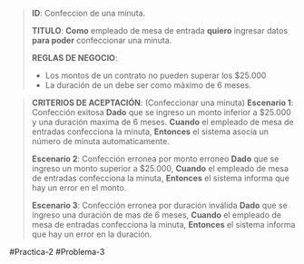 > **ID**: Confeccion de una minuta.
> 
> **TITULO**: **Como** empleado de mesa de entrada **quiero** ingresar datos **para poder** confeccionar una minuta.
> 
> **REGLAS DE NEGOCIO**:
> - Los montos de un contrato no pueden superar los $25.000
> - La duración de un debe ser como máximo de 6 meses.
>

> **CRITERIOS DE ACEPTACIÓN**: (Confeccionar una minuta)
> **Escenario 1**: Confección exitosa
> **Dado** que se ingreso un monto inferior a $25.000 y una duración maxima de 6 meses.
> **Cuando** el empleado de mesa de entradas confecciona la minuta,
> **Entonces** el sistema asocia un número de minuta automaticamente.
>  
> **Escenario 2**: Confección erronea por monto erroneo
> **Dado** que se ingreso un monto superior a $25.000,
> **Cuando** el empleado de mesa de entradas confecciona la minuta,
> **Entonces** el sistema informa que hay un error en el monto.
>
> **Escenario 3**: Confección erronea por duración inválida
> **Dado** que se ingreso una duración de mas de 6 meses,
> **Cuando** el empleado de mesa de entradas confecciona la minuta,
> **Entonces** el sistema informa que hay un error en la duración.
> 

#Practica-2 #Problema-3